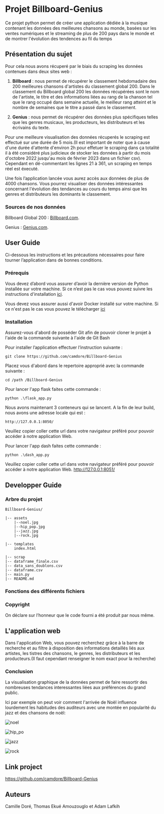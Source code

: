 # Projet Billboard-Genius

Ce projet python permet de créer une application dédiée à la musique contenant les données des meilleures chansons au monde, basées sur les ventes numériques et le streaming de plus de 200 pays dans le monde et de montrer l'évolution des tendences au fil du temps

## Présentation du sujet

Pour cela nous avons récuperé par le biais du scraping les données contenues dans deux sites web : 

1) **Billboard** : nous permet de récupérer le classement hebdomadaire des 200 meilleures chansons d'artistes du classement global 200. Dans le classement du Billboard global 200 les données récupérées sont le nom de l'artiste, le titre et des informations liées au rang de la chanson tel que le rang occupé dans semaine actuelle, le meilleur rang atteint et le nombre de semaines que le titre a passé dans le classement.

2) **Genius** : nous permet de récupérer des données plus spécifiques telles que les genres musicaux, les producteurs, les distributeurs et les écrivains du texte.

Pour une meilleure visualisation des données récuperés le scraping est effectué sur une durée de 5 mois.(Il est important de noter que à cause d'une durée d'attente d'environ 2h pour effetuer le scraping dans ça totalité il à été considéré plus judicieux de stocker les données à partir du mois d'octobre 2022 jusqu'au mois de février 2023 dans un fichier csv).
Cependant en dé-commentant les lignes 21 à 361, un scraping en temps réel est éxecuté.

Une fois l’application lancée vous aurez accès aux données de plus de 4000 chansons. Vous pourrez visualiser des données intéressantes concernant l'évolution des tendances au cours du temps ainsi que les genres et distributeurs les dominants le classement.

### Sources de nos données

Billboard Global 200 :  [Billboard.com](https://www.billboard.com/charts/billboard-global-200/).

Genius : [Genius.com](https://genius.com/).

## User Guide 

Ci-dessous les instructions et les précautions nécessaires pour faire tourner l’application dans de bonnes conditions.

### Prérequis 

Vous devez d’abord vous assurer d’avoir la dernière version de Python installée sur votre machine. 
Si ce n’est pas le cas vous pouvez suivre les instructions d'installation [ici](https://www.python.org/downloads/).

Vous devez vous assurer aussi d'avoir Docker installé sur votre machine. Si ce n'est pas le cas vous pouvez le télécharger [ici](https://www.docker.com/products/docker-desktop/)


### Installation 

Assurez-vous d'abord de posséder Git afin de pouvoir cloner le projet à l'aide de la commande suivante à l'aide de Git Bash 

Pour installer l’application effectuer l’instruction suivante : 

    git clone https://github.com/camdore/Billboard-Genius

Placez vous d'abord dans le repertoire approprié avec la commande suivante : 

    cd /path /Billboard-Genius

Pour lancer l'app flask faites cette commande :

    python .\flask_app.py

Nous avons maintenant 3 conteneurs qui se lancent. A la fin de leur build, nous avons une adresse locale qui est :

    http://127.0.0.1:8050/

Veuillez copier coller cette url dans votre navigateur préféré pour pouvoir accéder à notre application Web.

Pour lancer l'app dash faites cette commande :

    python .\dash_app.py  

Veuillez copier coller cette url dans votre navigateur préféré pour pouvoir accéder à notre application Web.
    http://127.0.0.1:8051/
    
## Developper Guide 

### Arbre du projet

    Billboard-Genius/ 

    |-- assets
        |--noel.jpg
        |--hip_pop.jpg
        |--jazz.jpg
        |--rock.jpg

    |-- templates
        index.html

    |-- scrap
    |-- dataframe_finale.csv 
    |-- data_sans_doublons.csv
    |-- dataframe.csv       
    |-- main.py 
    |-- README.md 

### Fonctions des différents fichiers 

### Copyright

On déclare sur l’honneur que le code fourni a été produit par nous même.

## L'application web 

Dans l'application Web, vous pouvez recherchez grâce à la barre de recherche et au filtre à disposition des informations detaillés liés aux artistes, les tistres des chansons, le genres, les distributeurs et les producteurs.(Il faut cependant renseigner le nom exact pour la recherche)

### Conclusion 

La visualisation graphique de la données permet de faire ressortir des nombreuses tendances interessantes liées aux préférences du grand public. 

Ici par exemple on peut voir comment l'arrivée de Noël influence lourdement les habitudes des auditeurs avec une montée en popularité du jazz et des chansons de noël: 

![noel](assets/noel.jpg)

![hip_po](assets/hip_pop.jpg)

![jazz](assets/jazz.jpg)

![rock](assets/rock.jpg)


## Link project

https://github.com/camdore/Billboard-Genius

## Auteurs 

Camille Doré, Thomas Ekué Amouzouglo et Adam Lafkih